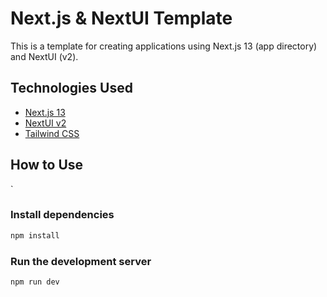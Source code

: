 # Next.js & NextUI Template

This is a template for creating applications using Next.js 13 (app directory) and NextUI (v2).

## Technologies Used

- [Next.js 13](https://nextjs.org/docs/getting-started)
- [NextUI v2](https://nextui.org/)
- [Tailwind CSS](https://tailwindcss.com/)


## How to Use

`
### Install dependencies

```bash
npm install
```

### Run the development server

```bash
npm run dev
```
